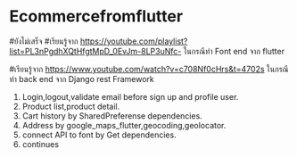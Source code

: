 # Ecommercefromflutter
#ยังไม่เสร็จ 
#เรียนรู้จาก https://youtube.com/playlist?list=PL3nPgdhXQtHfgtMpD_0EvJm-8LP3uNfc- ในกรณีทำ Font end จาก flutter

#เรียนรู้จาก https://www.youtube.com/watch?v=c708Nf0cHrs&t=4702s  ในกรณีทำ back end จาก Django rest Framework

1. Login,logout,validate email before sign up and profile user.
2. Product list,product detail. 
3. Cart history by SharedPreferense dependencies.
4. Address by google_maps_flutter,geocoding,geolocator. 
5. connect API to font by Get dependencies.
6. continues